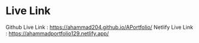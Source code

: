 # Live Link

Github Live Link : https://ahammad204.github.io/APortfolio/
Netlify Live Link : https://ahammadportfolio129.netlify.app/
